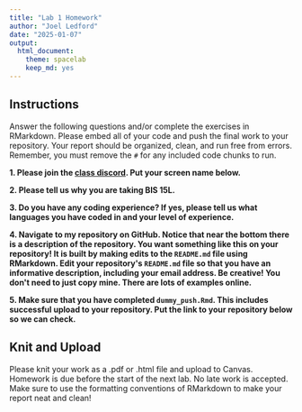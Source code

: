 ```yaml
---
title: "Lab 1 Homework"
author: "Joel Ledford"
date: "2025-01-07"
output:
  html_document: 
    theme: spacelab
    keep_md: yes
---
```


## Instructions
Answer the following questions and/or complete the exercises in RMarkdown. Please embed all of your code and push the final work to your repository. Your report should be organized, clean, and run free from errors. Remember, you must remove the `#` for any included code chunks to run.  

**1. Please join the [class discord](https://forms.gle/AHHXd3aobaAdkkFg9). Put your screen name below.** 

**2. Please tell us why you are taking BIS 15L.**

**3. Do you have any coding experience? If yes, please tell us what languages you have coded in and your level of experience.**

**4. Navigate to my repository on GitHub. Notice that near the bottom there is a description of the repository. You want something like this on your repository! It is built by making edits to the `README.md` file using RMarkdown. Edit your repository's `README.md` file so that you have an informative description, including your email address. Be creative! You don't need to just copy mine. There are lots of examples online.**  

**5. Make sure that you have completed `dummy_push.Rmd`. This includes successful upload to your repository. Put the link to your repository below so we can check.**

## Knit and Upload
Please knit your work as a .pdf or .html file and upload to Canvas. Homework is due before the start of the next lab. No late work is accepted. Make sure to use the formatting conventions of RMarkdown to make your report neat and clean!  
